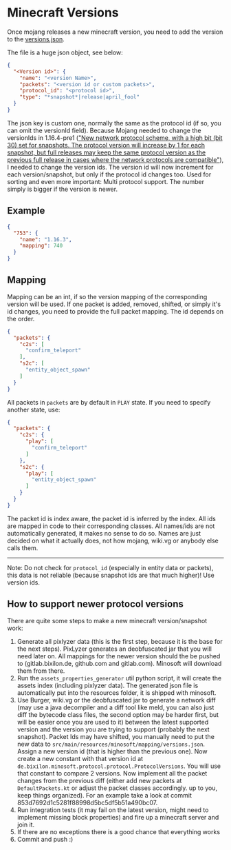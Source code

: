 # Minecraft Versions

Once mojang releases a new minecraft version, you need to add the version to the [versions.json](/src/main/resources/assets/minosoft/mapping/versions.json).

The file is a huge json object, see below:

```json
{
  "<Version id>": {
    "name": "<version Name>",
    "packets": "<version id or custom packets>",
    "protocol_id": "<protocol id>",
    "type": "*snapshot*|release|april_fool"
  }
}
```

The json key is custom one, normally the same as the protocol id (if so, you can omit the versionId field). Because Mojang needed to change the versionIds in 1.16.4-pre1 (["New network protocol scheme, with a high bit (bit 30) set for snapshots. The protocol version will increase by 1 for each snapshot, but full releases may keep the same protocol version as the previous full release in cases where the network protocols are compatible"](https://www.minecraft.net/en-us/article/minecraft-1-16-4-pre-release-1)), I needed to change the version ids. The version id will now increment for each version/snapshot, but only if the protocol id changes too. Used for sorting and even more important: Multi protocol support. The number simply is bigger if the version is newer.

## Example

```json
{
  "753": {
    "name": "1.16.3",
    "mapping": 740
  }
}
```

## Mapping

Mapping can be an int, if so the version mapping of the corresponding version will be used. If one packet is added, removed, shifted, or simply it's id changes, you need to provide the full packet mapping. The id depends on the order.

```json
{
  "packets": {
    "c2s": [
      "confirm_teleport"
    ],
    "s2c": [
      "entity_object_spawn"
    ]
  }
}
```

All packets in `packets` are by default in `PLAY` state. If you need to specify another state, use:

```json
{
  "packets": {
    "c2s": {
      "play": [
        "confirm_teleport"
      ]
    },
    "s2c": {
      "play": [
        "entity_object_spawn"
      ]
    }
  }
}
```

The packet id is index aware, the packet id is inferred by the index. All ids are mapped in code to their corresponding classes. All names/ids are not automatically generated,
it makes no sense to do so. Names are just decided on what it actually does, not how mojang, wiki.vg or anybody else calls them.

---
Note: Do not check for `protocol_id` (especially in entity data or packets), this data is not reliable (because snapshot ids are that much higher)! Use version ids.

## How to support newer protocol versions

There are quite some steps to make a new minecraft version/snapshot work:

1. Generate all pixlyzer data (this is the first step, because it is the base for the next steps). PixLyzer generates an deobfuscated jar that you will need later on.
   All mappings for the newer version should the be pushed to (gitlab.bixilon.de, github.com and gitlab.com). Minosoft will download them from there.
2. Run the `assets_properties_generator` util python script, it will create the assets index (including pixlyzer data). The generated json file is automatically put into the resources folder,
   it is shipped with minosoft.
3. Use Burger, wiki.vg or the deobfuscated jar to generate a network diff
   (may use a java decompiler and a diff tool like meld, you can also just diff the bytecode class files, the second option may be harder first, but will be easier once you are used to it)
   between the latest supported version and the version you are trying to support (probably the next snapshot).
   Packet Ids may have shifted, you manually need to put the new data to `src/main/resources/minosoft/mapping/versions.json`. Assign a new version id (that is higher than the previous one).
   Now create a new constant with that version id at `de.bixilon.minosoft.protocol.protocol.ProtocolVersions`. You will use that constant to compare 2 versions.
   Now implement all the packet changes from the previous diff (either add new packets at `DefaultPackets.kt` or adjust the packet classes accordingly. up to you, keep things organized).
   For an example take a look at commit 853d7692d1c5281f88998d5bc5df5b51a490bc07.
4. Run integration tests (it may fail on the latest version, might need to implement missing block properties) and fire up a minecraft server and join it.
5. If there are no exceptions there is a good chance that everything works
6. Commit and push :)
